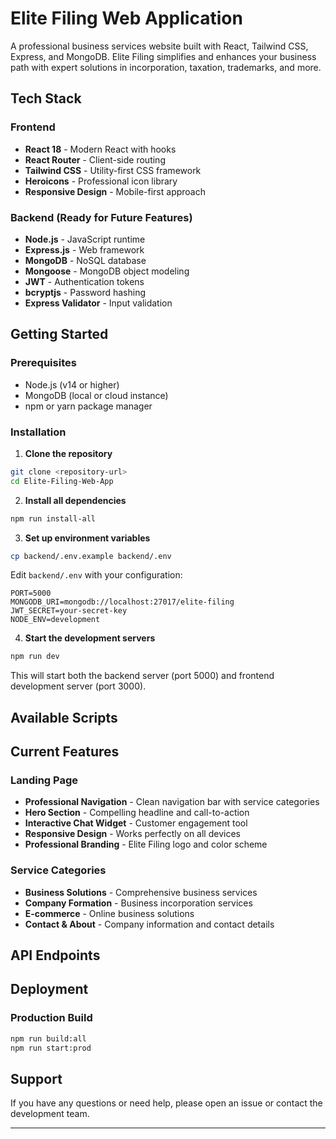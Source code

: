 # Elite Filing Web Application

A professional business services website built with React, Tailwind CSS, Express, and MongoDB. Elite Filing simplifies and enhances your business path with expert solutions in incorporation, taxation, trademarks, and more.

## Tech Stack

### Frontend
- **React 18** - Modern React with hooks
- **React Router** - Client-side routing
- **Tailwind CSS** - Utility-first CSS framework
- **Heroicons** - Professional icon library
- **Responsive Design** - Mobile-first approach

### Backend (Ready for Future Features)
- **Node.js** - JavaScript runtime
- **Express.js** - Web framework
- **MongoDB** - NoSQL database
- **Mongoose** - MongoDB object modeling
- **JWT** - Authentication tokens
- **bcryptjs** - Password hashing
- **Express Validator** - Input validation

## Getting Started

### Prerequisites
- Node.js (v14 or higher)
- MongoDB (local or cloud instance)
- npm or yarn package manager

### Installation

1. **Clone the repository**
```bash
git clone <repository-url>
cd Elite-Filing-Web-App
```

2. **Install all dependencies**
```bash
npm run install-all
```

3. **Set up environment variables**
```bash
cp backend/.env.example backend/.env
```

Edit `backend/.env` with your configuration:
```env
PORT=5000
MONGODB_URI=mongodb://localhost:27017/elite-filing
JWT_SECRET=your-secret-key
NODE_ENV=development
```

4. **Start the development servers**
```bash
npm run dev
```

This will start both the backend server (port 5000) and frontend development server (port 3000).

## Available Scripts

## Current Features

### Landing Page
- **Professional Navigation** - Clean navigation bar with service categories
- **Hero Section** - Compelling headline and call-to-action
- **Interactive Chat Widget** - Customer engagement tool
- **Responsive Design** - Works perfectly on all devices
- **Professional Branding** - Elite Filing logo and color scheme

### Service Categories
- **Business Solutions** - Comprehensive business services
- **Company Formation** - Business incorporation services
- **E-commerce** - Online business solutions
- **Contact & About** - Company information and contact details

## API Endpoints 


## Deployment

### Production Build
```bash
npm run build:all
npm run start:prod
```

## Support

If you have any questions or need help, please open an issue or contact the development team.

---
